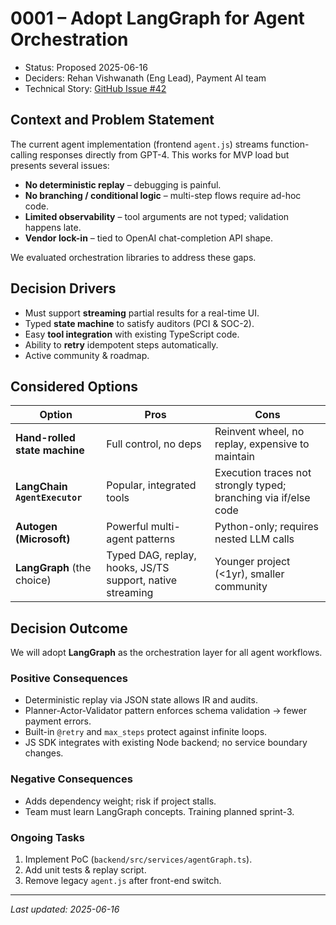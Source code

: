 # 0001 – Adopt LangGraph for Agent Orchestration

* Status: Proposed 2025-06-16  
* Deciders: Rehan Vishwanath (Eng Lead), Payment AI team  
* Technical Story: [GitHub Issue #42](https://github.com/your-org/voice-payments/issues/42)

## Context and Problem Statement

The current agent implementation (frontend `agent.js`) streams function-calling responses directly from GPT-4. This works for MVP load but presents several issues:

* **No deterministic replay** – debugging is painful.  
* **No branching / conditional logic** – multi-step flows require ad-hoc code.  
* **Limited observability** – tool arguments are not typed; validation happens late.  
* **Vendor lock-in** – tied to OpenAI chat-completion API shape.

We evaluated orchestration libraries to address these gaps.

## Decision Drivers

* Must support **streaming** partial results for a real-time UI.  
* Typed **state machine** to satisfy auditors (PCI & SOC-2).  
* Easy **tool integration** with existing TypeScript code.  
* Ability to **retry** idempotent steps automatically.  
* Active community & roadmap.

## Considered Options

| Option | Pros | Cons |
|--------|------|------|
| **Hand-rolled state machine** | Full control, no deps | Reinvent wheel, no replay, expensive to maintain |
| **LangChain `AgentExecutor`** | Popular, integrated tools | Execution traces not strongly typed; branching via if/else code |
| **Autogen (Microsoft)** | Powerful multi-agent patterns | Python-only; requires nested LLM calls |
| **LangGraph** (the choice) | Typed DAG, replay, hooks, JS/TS support, native streaming | Younger project (<1yr), smaller community |

## Decision Outcome

We will adopt **LangGraph** as the orchestration layer for all agent workflows.

### Positive Consequences

* Deterministic replay via JSON state allows IR and audits.  
* Planner-Actor-Validator pattern enforces schema validation → fewer payment errors.  
* Built-in `@retry` and `max_steps` protect against infinite loops.  
* JS SDK integrates with existing Node backend; no service boundary changes.

### Negative Consequences

* Adds dependency weight; risk if project stalls.  
* Team must learn LangGraph concepts.  Training planned sprint-3.

### Ongoing Tasks

1. Implement PoC (`backend/src/services/agentGraph.ts`).  
2. Add unit tests & replay script.  
3. Remove legacy `agent.js` after front-end switch.

---

*Last updated: 2025-06-16* 